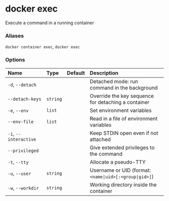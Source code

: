 # docker exec

<!---MARKER_GEN_START-->
Execute a command in a running container

### Aliases

`docker container exec`, `docker exec`

### Options

| Name                  | Type     | Default | Description                                            |
|:----------------------|:---------|:--------|:-------------------------------------------------------|
| `-d`, `--detach`      |          |         | Detached mode: run command in the background           |
| `--detach-keys`       | `string` |         | Override the key sequence for detaching a container    |
| `-e`, `--env`         | `list`   |         | Set environment variables                              |
| `--env-file`          | `list`   |         | Read in a file of environment variables                |
| `-i`, `--interactive` |          |         | Keep STDIN open even if not attached                   |
| `--privileged`        |          |         | Give extended privileges to the command                |
| `-t`, `--tty`         |          |         | Allocate a pseudo-TTY                                  |
| `-u`, `--user`        | `string` |         | Username or UID (format: `<name\|uid>[:<group\|gid>]`) |
| `-w`, `--workdir`     | `string` |         | Working directory inside the container                 |


<!---MARKER_GEN_END-->

